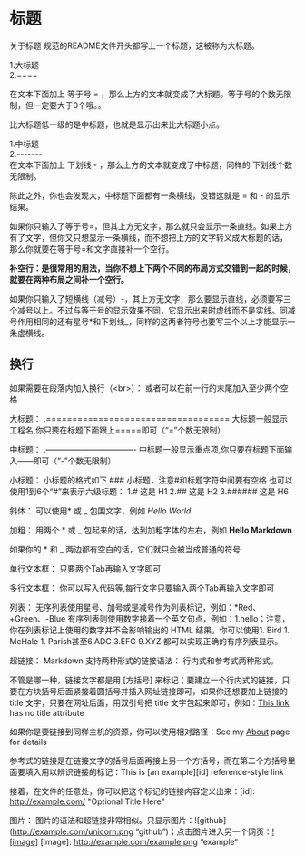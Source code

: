 标题
========

关于标题
 规范的README文件开头都写上一个标题，这被称为大标题。
 
  1.大标题  
  2.====
  
 在文本下面加上 等于号 = ，那么上方的文本就变成了大标题。等于号的个数无限制，但一定要大于0个哦。。

 比大标题低一级的是中标题，也就是显示出来比大标题小点。

  1.中标题  
  2.-------  
  在文本下面加上 下划线 - ，那么上方的文本就变成了中标题，同样的 下划线个数无限制。

除此之外，你也会发现大，中标题下面都有一条横线，没错这就是 = 和 - 的显示结果。

如果你只输入了等于号=，但其上方无文字，那么就只会显示一条直线。如果上方有了文字，但你又只想显示一条横线，而不想把上方的文字转义成大标题的话，
那么你就要在等于号=和文字直接补一个空行。

**补空行：是很常用的用法，当你不想上下两个不同的布局方式交错到一起的时候，就要在两种布局之间补一个空行。**

如果你只输入了短横线（减号）-，其上方无文字，那么要显示直线，必须要写三个减号以上。不过与等于号的显示效果不同，它显示出来时虚线而不是实线。同减号作用相同的还有星号*和下划线_，同样的这两者符号也要写三个以上才能显示一条虚横线。

换行
----
如果需要在段落内加入换行（\<br>）：
或者可以在前一行的末尾加入至少两个空格


 大标题：
 .===================================
大标题一般显示工程名,你只要在标题下面跟上=====即可（“=”个数无限制）

中标题：
.———————————-
中标题一般显示重点项,你只要在标题下面输入——即可（“-”个数无限制）

小标题：
小标题的格式如下 ### 小标题，注意#和标题字符中间要有空格
也可以使用1到6个“#”来表示六级标题：
1.# 这是 H1
2.## 这是 H2
3.###### 这是 H6

斜体：
可以使用* 或 _ 包围文字，例如    *Hello World*

加粗：
用两个 * 或 _ 包起来的话，达到加粗字体的左右，例如   **Hello Markdown**

如果你的 * 和 _ 两边都有空白的话，它们就只会被当成普通的符号

单行文本框：
只要两个Tab再输入文字即可

多行文本框：
你可以写入代码等,每行文字只要输入两个Tab再输入文字即可

列表：
无序列表使用星号、加号或是减号作为列表标记，例如：*Red、+Green、-Blue
有序列表则使用数字接着一个英文句点，例如：1.hello；注意，你在列表标记上使用的数字并不会影响输出的 HTML 结果，你可以使用1. Bird 1. McHale 1. Parish甚至6.ADC 3.EFG 9.XYZ 都可以实现正确的有序列表显示。

超链接：
Markdown 支持两种形式的链接语法： 行内式和参考式两种形式。

不管是哪一种，链接文字都是用 [方括号] 来标记；要建立一个行内式的链接，只要在方块括号后面紧接着圆括号并插入网址链接即可，如果你还想要加上链接的 title 文字，只要在网址后面，用双引号把 title 文字包起来即可，例如：[This link](http://example.net/) has no title attribute

如果你是要链接到同样主机的资源，你可以使用相对路径：See my [About](/about/) page for details

参考式的链接是在链接文字的括号后面再接上另一个方括号，而在第二个方括号里面要填入用以辨识链接的标记：This is [an example][id] reference-style link

接着，在文件的任意处，你可以把这个标记的链接内容定义出来：[id]: http://example.com/ "Optional Title Here"

图片：
图片的语法和超链接非常相似。只显示图片：![github](http://example.com/unicorn.png “github”)；点击图片进入另一个网页：[![image]](http://www.example.com/) [image]: http://example.com/example.png “example“
